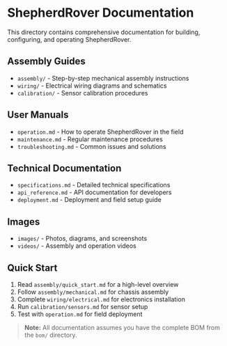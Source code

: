# ShepherdRover Documentation

This directory contains comprehensive documentation for building, configuring, and operating ShepherdRover.

## Assembly Guides

- `assembly/` - Step-by-step mechanical assembly instructions
- `wiring/` - Electrical wiring diagrams and schematics
- `calibration/` - Sensor calibration procedures

## User Manuals

- `operation.md` - How to operate ShepherdRover in the field
- `maintenance.md` - Regular maintenance procedures
- `troubleshooting.md` - Common issues and solutions

## Technical Documentation

- `specifications.md` - Detailed technical specifications
- `api_reference.md` - API documentation for developers
- `deployment.md` - Deployment and field setup guide

## Images

- `images/` - Photos, diagrams, and screenshots
- `videos/` - Assembly and operation videos

## Quick Start

1. Read `assembly/quick_start.md` for a high-level overview
2. Follow `assembly/mechanical.md` for chassis assembly
3. Complete `wiring/electrical.md` for electronics installation
4. Run `calibration/sensors.md` for sensor setup
5. Test with `operation.md` for field deployment

> **Note:** All documentation assumes you have the complete BOM from the `bom/` directory. 